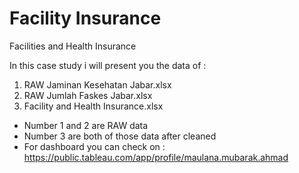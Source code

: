 # Facility Insurance
Facilities and Health Insurance

In this case study i will present you the data of :

1. RAW Jaminan Kesehatan Jabar.xlsx
2. RAW Jumlah Faskes Jabar.xlsx
3. Facility and Health Insurance.xlsx

- Number 1 and 2 are RAW data
- Number 3 are both of those data after cleaned
- For dashboard you can check on : https://public.tableau.com/app/profile/maulana.mubarak.ahmad
